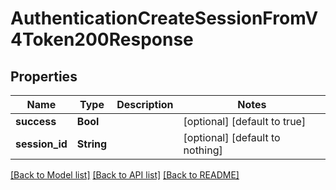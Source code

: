 # AuthenticationCreateSessionFromV4Token200Response


## Properties
Name | Type | Description | Notes
------------ | ------------- | ------------- | -------------
**success** | **Bool** |  | [optional] [default to true]
**session_id** | **String** |  | [optional] [default to nothing]


[[Back to Model list]](../README.md#models) [[Back to API list]](../README.md#api-endpoints) [[Back to README]](../README.md)


